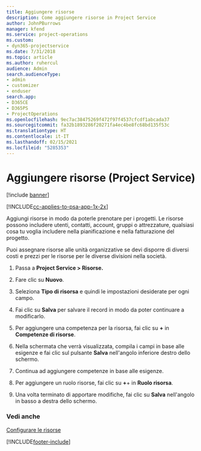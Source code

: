 ```yaml
---
title: Aggiungere risorse
description: Come aggiungere risorse in Project Service
author: JohnPBurrows
manager: kfend
ms.service: project-operations
ms.custom:
- dyn365-projectservice
ms.date: 7/31/2018
ms.topic: article
ms.author: ruhercul
audience: Admin
search.audienceType:
- admin
- customizer
- enduser
search.app:
- D365CE
- D365PS
- ProjectOperations
ms.openlocfilehash: 9ec7ac38475269f472f97f4537cfcdf1abcada37
ms.sourcegitcommit: fa32b1893286f20271fa4ec4be8fc68bd135f53c
ms.translationtype: HT
ms.contentlocale: it-IT
ms.lasthandoff: 02/15/2021
ms.locfileid: "5285353"
---
```

# <a name="add-resources-project-service"></a>Aggiungere risorse (Project Service)

[!include [banner](../includes/psa-now-project-operations.md)]

[!INCLUDE[cc-applies-to-psa-app-1x-2x](../includes/cc-applies-to-psa-app-1x-2x.md)]

Aggiungi risorse in modo da poterle prenotare per i progetti. Le risorse possono includere utenti, contatti, account, gruppi o attrezzature, qualsiasi cosa tu voglia includere nella pianificazione e nella fatturazione del progetto.  
  
Puoi assegnare risorse alle unità organizzative se devi disporre di diversi costi e prezzi per le risorse per le diverse divisioni nella società.  
  
1.  Passa a **Project Service > Risorse.**  
  
2.  Fare clic su **Nuovo**.  
  
3.  Seleziona **Tipo di risorsa** e quindi le impostazioni desiderate per ogni campo.  
  
4.  Fai clic su **Salva** per salvare il record in modo da poter continuare a modificarlo.  
  
5.  Per aggiungere una competenza per la risorsa, fai clic su **+** in **Competenze di risorse**.  
  
6.  Nella schermata che verrà visualizzata, compila i campi in base alle esigenze e fai clic sul pulsante **Salva** nell'angolo inferiore destro dello schermo.  
  
7.  Continua ad aggiungere competenze in base alle esigenze.  
  
8.  Per aggiungere un ruolo risorse, fai clic su **+**+ in **Ruolo risorsa**.  
  
9. Una volta terminato di apportare modifiche, fai clic su **Salva** nell'angolo in basso a destra dello schermo.  
  
### <a name="see-also"></a>Vedi anche  
 [Configurare le risorse](../psa/set-up-resources.md)


[!INCLUDE[footer-include](../includes/footer-banner.md)]